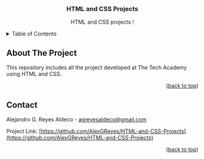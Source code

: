 <div id="top"></div>


<!-- PROJECT LOGO -->
<br />
<div align="center">
  <!--a href="https://github.com/othneildrew/Best-README-Template">
    <img src="images/logo.png" alt="Logo" width="80" height="80">
  </a-->

  <h3 align="center">HTML and CSS Projects</h3>

  <p align="center">
    HTML and CSS projects !
    <br />
  </p>
</div>



<!-- TABLE OF CONTENTS -->
<details>
  <summary>Table of Contents</summary>
  <ol>
    <li>
      <a href="#about-the-project">About The Project</a>
    </li>
    <li><a href="#contact">Contact</a></li>
  </ol>
</details>


<!-- ABOUT THE PROJECT -->
## About The Project

<!-- [![Product Name Screen Shot][product-screenshot]](https://example.com)-->

This repository includes all the project developed at The Tech Academy using HTML and CSS.

<p align="right">(<a href="#top">back to top</a>)</p>



<!-- CONTACT -->
## Contact

Alejandro G. Reyes Aldeco - agreyesaldeco@gmail.com

Project Link: [https://github.com/AlexGReyes/HTML-and-CSS-Projects](https://github.com/AlexGReyes/HTML-and-CSS-Projects)

<p align="right">(<a href="#top">back to top</a>)</p>


